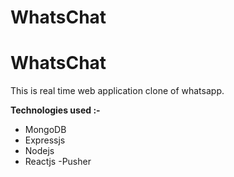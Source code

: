 # WhatsChat
<h1><b>WhatsChat</b></h1>

This is real time web application clone of whatsapp.

<strong> Technologies used :-</strong>

- MongoDB
- Expressjs
- Nodejs
- Reactjs
-Pusher


